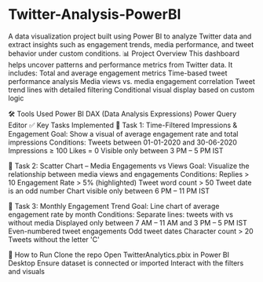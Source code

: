 # Twitter-Analysis-PowerBI
A data visualization project built using Power BI to analyze Twitter data and extract insights such as engagement trends, media performance, and tweet behavior under custom conditions.
📊 Project Overview
This dashboard helps uncover patterns and performance metrics from Twitter data. It includes:
Total and average engagement metrics
Time-based tweet performance analysis
Media views vs. media engagement correlation
Tweet trend lines with detailed filtering
Conditional visual display based on custom logic

🛠️ Tools Used
Power BI
DAX (Data Analysis Expressions)
Power Query Editor
✅ Key Tasks Implemented
🔹 Task 1: Time-Filtered Impressions & Engagement
Goal: Show a visual of average engagement rate and total impressions
Conditions:
Tweets between 01-01-2020 and 30-06-2020
Impressions ≥ 100
Likes = 0
Visible only between 3 PM – 5 PM IST

🔹 Task 2: Scatter Chart – Media Engagements vs Views
Goal: Visualize the relationship between media views and engagements
Conditions:
Replies > 10
Engagement Rate > 5% (highlighted)
Tweet word count > 50
Tweet date is an odd number
Chart visible only between 6 PM – 11 PM IST

🔹 Task 3: Monthly Engagement Trend
Goal: Line chart of average engagement rate by month
Conditions:
Separate lines: tweets with vs without media
Displayed only between 7 AM – 11 AM and 3 PM – 5 PM IST
Even-numbered tweet engagements
Odd tweet dates
Character count > 20
Tweets without the letter 'C'

🚀 How to Run
Clone the repo
Open TwitterAnalytics.pbix in Power BI Desktop
Ensure dataset is connected or imported
Interact with the filters and visuals

